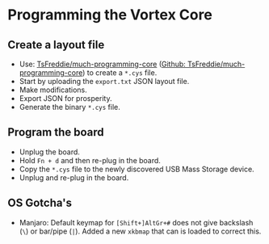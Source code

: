 Programming the Vortex Core
===========================

Create a layout file
--------------------

* Use: [TsFreddie/much-programming-core] ([Github:
  TsFreddie/much-programming-core]) to create a `*.cys` file.
* Start by uploading the `export.txt` JSON layout file.
* Make modifications.
* Export JSON for prosperity.
* Generate the binary `*.cys` file.

Program the board
-----------------

* Unplug the board.
* Hold `Fn + d` and then re-plug in the board.
* Copy the `*.cys` file to the newly discovered USB Mass Storage device.
* Unplug and re-plug in the board.

OS Gotcha's
-----------

* Manjaro: Default keymap for `[Shift+]AltGr+#` does not give backslash (`\`)
  or bar/pipe (`|`). Added a new `xkbmap` that can is loaded to correct this.


[TsFreddie/much-programming-core]: https://tsfreddie.github.io/much-programming-core/
[Github: TsFreddie/much-programming-core]: https://github.com/TsFreddie/much-programming-core
